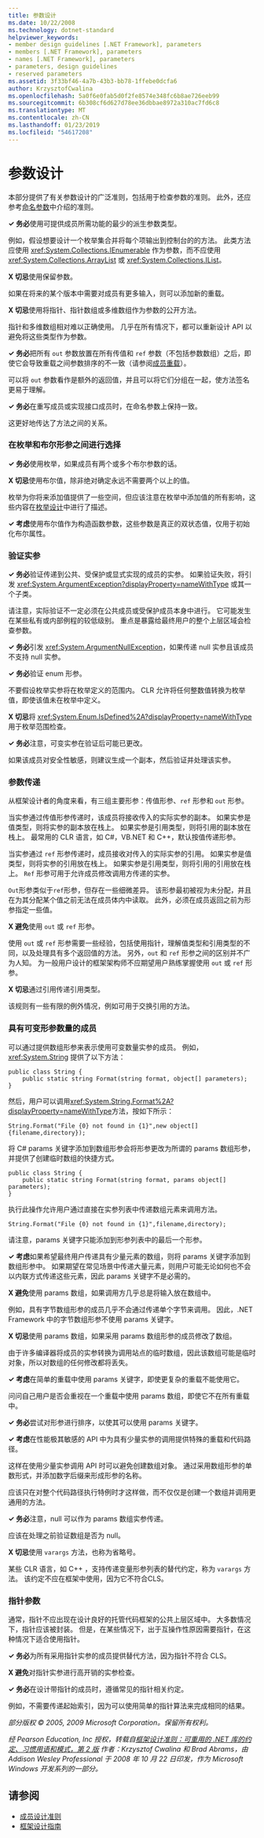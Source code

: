 ```yaml
---
title: 参数设计
ms.date: 10/22/2008
ms.technology: dotnet-standard
helpviewer_keywords:
- member design guidelines [.NET Framework], parameters
- members [.NET Framework], parameters
- names [.NET Framework], parameters
- parameters, design guidelines
- reserved parameters
ms.assetid: 3f33bf46-4a7b-43b3-bb78-1ffebe0dcfa6
author: KrzysztofCwalina
ms.openlocfilehash: 5a0f6e0fab5d0f2fe8574e348fc6b8ae726eeb99
ms.sourcegitcommit: 6b308cf6d627d78ee36dbbae8972a310ac7fd6c8
ms.translationtype: MT
ms.contentlocale: zh-CN
ms.lasthandoff: 01/23/2019
ms.locfileid: "54617208"
---
```

# <a name="parameter-design"></a>参数设计
本部分提供了有关参数设计的广泛准则，包括用于检查参数的准则。 此外，还应参考[命名参数](../../../docs/standard/design-guidelines/naming-parameters.md)中介绍的准则。  
  
 **✓ 务必**使用可提供成员所需功能的最少的派生参数类型。  
  
 例如，假设想要设计一个枚举集合并将每个项输出到控制台的的方法。 此类方法应使用 <xref:System.Collections.IEnumerable> 作为参数，而不应使用 <xref:System.Collections.ArrayList> 或 <xref:System.Collections.IList>。  
  
 **X 切忌**使用保留参数。  
  
 如果在将来的某个版本中需要对成员有更多输入，则可以添加新的重载。  
  
 **X 切忌**使用将指针、指针数组或多维数组作为参数的公开方法。  
  
 指针和多维数组相对难以正确使用。 几乎在所有情况下，都可以重新设计 API 以避免将这些类型作为参数。  
  
 **✓ 务必**把所有 `out` 参数放置在所有传值和 `ref` 参数（不包括参数数组）之后，即使它会导致重载之间参数排序的不一致（请参阅[成员重载](../../../docs/standard/design-guidelines/member-overloading.md)）。  
  
 可以将 `out` 参数看作是额外的返回值，并且可以将它们分组在一起，使方法签名更易于理解。  
  
 **✓ 务必**在重写成员或实现接口成员时，在命名参数上保持一致。  
  
 这更好地传达了方法之间的关系。  
  
### <a name="choosing-between-enum-and-boolean-parameters"></a>在枚举和布尔形参之间进行选择  
 **✓ 务必**使用枚举，如果成员有两个或多个布尔参数的话。  
  
 **X 切忌**使用布尔值，除非绝对确定永远不需要两个以上的值。  
  
 枚举为你将来添加值提供了一些空间，但应该注意在枚举中添加值的所有影响，这些内容在[枚举设计](../../../docs/standard/design-guidelines/enum.md)中进行了描述。  
  
 **✓ 考虑**使用布尔值作为构造函数参数，这些参数是真正的双状态值，仅用于初始化布尔属性。  
  
### <a name="validating-arguments"></a>验证实参  
 **✓ 务必**验证传递到公共、受保护或显式实现的成员的实参。 如果验证失败，将引发 <xref:System.ArgumentException?displayProperty=nameWithType> 或其一个子类。  
  
 请注意，实际验证不一定必须在公共成员或受保护成员本身中进行。 它可能发生在某些私有或内部例程的较低级别。 重点是暴露给最终用户的整个上层区域会检查参数。  
  
 **✓ 务必**引发 <xref:System.ArgumentNullException>，如果传递 null 实参且该成员不支持 null 实参。  
  
 **✓ 务必**验证 enum 形参。  
  
 不要假设枚举实参将在枚举定义的范围内。 CLR 允许将任何整数值转换为枚举值，即使该值未在枚举中定义。  
  
 **X 切忌**将 <xref:System.Enum.IsDefined%2A?displayProperty=nameWithType> 用于枚举范围检查。  
  
 **✓ 务必**注意，可变实参在验证后可能已更改。  
  
 如果该成员对安全性敏感，则建议生成一个副本，然后验证并处理该实参。  
  
### <a name="parameter-passing"></a>参数传递  
 从框架设计者的角度来看，有三组主要形参：传值形参、`ref` 形参和 `out` 形参。  
  
 当实参通过传值形参传递时，该成员将接收传入的实际实参的副本。 如果实参是值类型，则将实参的副本放在栈上。 如果实参是引用类型，则将引用的副本放在栈上。 最常用的 CLR 语言，如 C#，VB.NET 和 C++，默认按值传递形参。  
  
 当实参通过 `ref` 形参传递时，成员接收对传入的实际实参的引用。 如果实参是值类型，则将实参的引用放在栈上。 如果实参是引用类型，则将引用的引用放在栈上。 `Ref` 形参可用于允许成员修改调用方传递的实参。  
  
 `Out`形参类似于`ref`形参，但存在一些细微差异。 该形参最初被视为未分配，并且在为其分配某个值之前无法在成员体内中读取。 此外，必须在成员返回之前为形参指定一些值。  
  
 **X 避免**使用 `out` 或 `ref` 形参。  
  
 使用 `out` 或 `ref` 形参需要一些经验，包括使用指针，理解值类型和引用类型的不同，以及处理具有多个返回值的方法。 另外，`out` 和 `ref` 形参之间的区别并不广为人知。 为一般用户设计的框架架构师不应期望用户熟练掌握使用 `out` 或 `ref` 形参。  
  
 **X 切忌**通过引用传递引用类型。  
  
 该规则有一些有限的例外情况，例如可用于交换引用的方法。  
  
### <a name="members-with-variable-number-of-parameters"></a>具有可变形参数量的成员  
 可以通过提供数组形参来表示使用可变数量实参的成员。 例如，<xref:System.String> 提供了以下方法：  
  
```  
public class String {  
    public static string Format(string format, object[] parameters);  
}  
```  
  
 然后，用户可以调用<xref:System.String.Format%2A?displayProperty=nameWithType>方法，按如下所示：  
  
 `String.Format("File {0} not found in {1}",new object[]{filename,directory});`  
  
 将 C# params 关键字添加到数组形参会将形参更改为所谓的 params 数组形参，并提供了创建临时数组的快捷方式。  
  
```  
public class String {  
    public static string Format(string format, params object[] parameters);  
}  
```  
  
 执行此操作允许用户通过直接在实参列表中传递数组元素来调用方法。  
  
 `String.Format("File {0} not found in {1}",filename,directory);`  
  
 请注意，params 关键字只能添加到形参列表中的最后一个形参。  
  
 **✓ 考虑**如果希望最终用户传递具有少量元素的数组，则将 params 关键字添加到数组形参中。 如果期望在常见场景中传递大量元素，则用户可能无论如何也不会以内联方式传递这些元素，因此 params 关键字不是必需的。  
  
 **X 避免**使用 params 数组，如果调用方几乎总是将输入放在数组中。  
  
 例如，具有字节数组形参的成员几乎不会通过传递单个字节来调用。 因此，.NET Framework 中的字节数组形参不使用 params 关键字。  
  
 **X 切忌**使用 params 数组，如果采用 params 数组形参的成员修改了数组。  
  
 由于许多编译器将成员的实参转换为调用站点的临时数组，因此该数组可能是临时对象，所以对数组的任何修改都将丢失。  
  
 **✓ 考虑**在简单的重载中使用 params 关键字，即使更复杂的重载不能使用它。  
  
 问问自己用户是否会重视在一个重载中使用 params 数组，即使它不在所有重载中。  
  
 **✓ 务必**尝试对形参进行排序，以使其可以使用 params 关键字。  
  
 **✓ 考虑**在性能极其敏感的 API 中为具有少量实参的调用提供特殊的重载和代码路径。  
  
 这样在使用少量实参调用 API 时可以避免创建数组对象。 通过采用数组形参的单数形式，并添加数字后缀来形成形参的名称。  
  
 应该只在对整个代码路径执行特例时才这样做，而不仅仅是创建一个数组并调用更通用的方法。  
  
 **✓ 务必**注意，null 可以作为 params 数组实参传递。  
  
 应该在处理之前验证数组是否为 null。  
  
 **X 切忌**使用 `varargs` 方法，也称为省略号。  
  
 某些 CLR 语言，如 C++ ，支持传递变量形参列表的替代约定，称为 `varargs` 方法。 该约定不应在框架中使用，因为它不符合CLS。  
  
### <a name="pointer-parameters"></a>指针参数  
 通常，指针不应出现在设计良好的托管代码框架的公共上层区域中。 大多数情况下，指针应该被封装。 但是，在某些情况下，出于互操作性原因需要指针，在这种情况下适合使用指针。  
  
 **✓ 务必**为所有采用指针实参的成员提供替代方法，因为指针不符合 CLS。  
  
 **X 避免**对指针实参进行高开销的实参检查。  
  
 **✓ 务必**在设计带指针的成员时，遵循常见的指针相关约定。  
  
 例如，不需要传递起始索引，因为可以使用简单的指针算法来完成相同的结果。  
  
 *部分版权 © 2005, 2009 Microsoft Corporation。保留所有权利。*  
  
 *经 Pearson Education, Inc 授权，转载自[框架设计准则：可重用的 .NET 库的约定、习惯用语和模式，第 2 版](https://www.informit.com/store/framework-design-guidelines-conventions-idioms-and-9780321545619) 作者：Krzysztof Cwalina 和 Brad Abrams，由 Addison Wesley Professional 于 2008 年 10 月 22 日印发，作为 Microsoft Windows 开发系列的一部分。*  
  
## <a name="see-also"></a>请参阅

- [成员设计准则](../../../docs/standard/design-guidelines/member.md)
- [框架设计指南](../../../docs/standard/design-guidelines/index.md)
